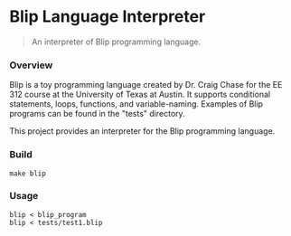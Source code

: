 # Blip Language Interpreter

> An interpreter of Blip programming language.

### Overview

Blip is a toy programming language created by Dr. Craig Chase for the EE 312 
course at the University of Texas at Austin. It supports conditional statements,
loops, functions, and variable-naming. Examples of Blip programs can be found in
the "tests" directory.

This project provides an interpreter for the Blip programming language.

### Build
    make blip

### Usage
    blip < blip_program
    blip < tests/test1.blip